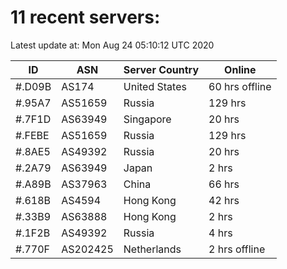 # 11 recent servers:

Latest update at: Mon Aug 24 05:10:12 UTC 2020

| ID | ASN | Server Country | Online |
| -- | --- | -------------- | ------ |
| #.D09B | AS174 | United States | 60 hrs offline |
| #.95A7 | AS51659 | Russia | 129 hrs |
| #.7F1D | AS63949 | Singapore | 20 hrs |
| #.FEBE | AS51659 | Russia | 129 hrs |
| #.8AE5 | AS49392 | Russia | 20 hrs |
| #.2A79 | AS63949 | Japan | 2 hrs |
| #.A89B | AS37963 | China | 66 hrs |
| #.618B | AS4594 | Hong Kong | 42 hrs |
| #.33B9 | AS63888 | Hong Kong | 2 hrs |
| #.1F2B | AS49392 | Russia | 4 hrs |
| #.770F | AS202425 | Netherlands | 2 hrs offline |

